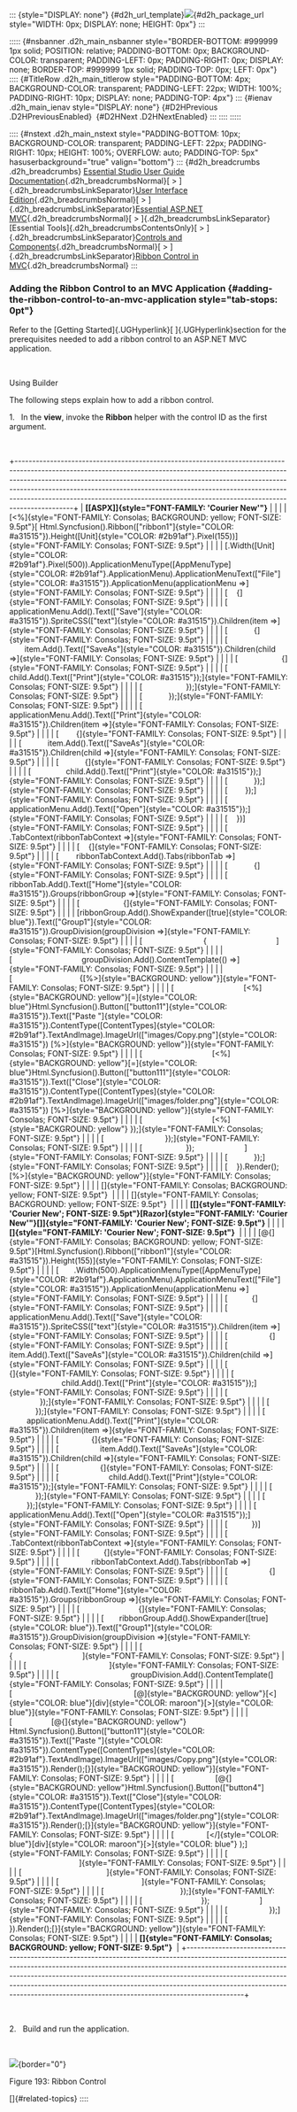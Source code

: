 ::: {style="DISPLAY: none"}
[](ms-xhelp:///?Id=d2h_url_template){#d2h_url_template}![](!package_url!){#d2h_package_url style="WIDTH: 0px; DISPLAY: none; HEIGHT: 0px"}
:::

::::: {#nsbanner .d2h_main_nsbanner style="BORDER-BOTTOM: #999999 1px solid; POSITION: relative; PADDING-BOTTOM: 0px; BACKGROUND-COLOR: transparent; PADDING-LEFT: 0px; PADDING-RIGHT: 0px; DISPLAY: none; BORDER-TOP: #999999 1px solid; PADDING-TOP: 0px; LEFT: 0px"}
:::: {#TitleRow .d2h_main_titlerow style="PADDING-BOTTOM: 4px; BACKGROUND-COLOR: transparent; PADDING-LEFT: 22px; WIDTH: 100%; PADDING-RIGHT: 10px; DISPLAY: none; PADDING-TOP: 4px"}
::: {#ienav .d2h_main_ienav style="DISPLAY: none"}
[](ms-xhelp:///?Id=35f20229-aa4d-4851-8d88-aab19330b582){#D2HPrevious .D2HPreviousEnabled}  [](ms-xhelp:///?Id=dac03e41-972f-4be8-a59f-586d61264267){#D2HNext .D2HNextEnabled}
:::
::::
:::::

:::: {#nstext .d2h_main_nstext style="PADDING-BOTTOM: 10px; BACKGROUND-COLOR: transparent; PADDING-LEFT: 22px; PADDING-RIGHT: 10px; HEIGHT: 100%; OVERFLOW: auto; PADDING-TOP: 5px" hasuserbackground="true" valign="bottom"}
::: {#d2h_breadcrumbs .d2h_breadcrumbs}
[Essential Studio User Guide Documentation](ms-xhelp:///?Id=12457748-09e3-4d74-a240-8e049cedf030){.d2h_breadcrumbsNormal}[ \> ]{.d2h_breadcrumbsLinkSeparator}[User Interface Edition](ms-xhelp:///?Id=c29296b7-531c-413b-a0ec-488ca1f7f669){.d2h_breadcrumbsNormal}[ \> ]{.d2h_breadcrumbsLinkSeparator}[Essential ASP.NET MVC](ms-xhelp:///?Id=4b14e7d1-65c4-4f67-b1aa-2c37709905a5){.d2h_breadcrumbsNormal}[ \> ]{.d2h_breadcrumbsLinkSeparator}[Essential Tools]{.d2h_breadcrumbsContentsOnly}[ \> ]{.d2h_breadcrumbsLinkSeparator}[Controls and Components](ms-xhelp:///?Id=f0af2fff-6f00-4ca4-85a6-54e41ac5dc96){.d2h_breadcrumbsNormal}[ \> ]{.d2h_breadcrumbsLinkSeparator}[Ribbon Control in MVC](ms-xhelp:///?Id=a056e689-4d68-43ff-8266-a7264ddd3bbf){.d2h_breadcrumbsNormal}
:::

### Adding the Ribbon Control to an MVC Application {#adding-the-ribbon-control-to-an-mvc-application style="tab-stops: 0pt"}

Refer to the [Getting Started]{.UGHyperlink}[ ]{.UGHyperlink}section for the prerequisites needed to add a ribbon control to an ASP.NET MVC application.

 

Using Builder

The following steps explain how to add a ribbon control.

1.   In the **view**, invoke the **Ribbon** helper with the control ID as the first argument.

 

+----------------------------------------------------------------------------------------------------------------------------------------------------------------------------------------------------------------------------------------------------------------------------------------------------------------------------------------------------------------------------------------------------------------------+
| **[\[ASPX\]]{style="FONT-FAMILY: 'Courier New'"}**                                                                                                                                                                                                                                                                                                                                                                   |
|                                                                                                                                                                                                                                                                                                                                                                                                                      |
| [\<%]{style="FONT-FAMILY: Consolas; BACKGROUND: yellow; FONT-SIZE: 9.5pt"}[ Html.Syncfusion().Ribbon([\"ribbon1\"]{style="COLOR: #a31515"}).Height([Unit]{style="COLOR: #2b91af"}.Pixel(155))]{style="FONT-FAMILY: Consolas; FONT-SIZE: 9.5pt"}                                                                                                                                                                      |
|                                                                                                                                                                                                                                                                                                                                                                                                                      |
| [.Width([Unit]{style="COLOR: #2b91af"}.Pixel(500)).ApplicationMenuType([AppMenuType]{style="COLOR: #2b91af"}.ApplicationMenu).ApplicationMenuText([\"File\"]{style="COLOR: #a31515"}).ApplicationMenu(applicationMenu =\>]{style="FONT-FAMILY: Consolas; FONT-SIZE: 9.5pt"}                                                                                                                                          |
|                                                                                                                                                                                                                                                                                                                                                                                                                      |
| [    {]{style="FONT-FAMILY: Consolas; FONT-SIZE: 9.5pt"}                                                                                                                                                                                                                                                                                                                                                             |
|                                                                                                                                                                                                                                                                                                                                                                                                                      |
| [        applicationMenu.Add().Text([\"Save\"]{style="COLOR: #a31515"}).SpriteCSS([\"text\"]{style="COLOR: #a31515"}).Children(item =\>]{style="FONT-FAMILY: Consolas; FONT-SIZE: 9.5pt"}                                                                                                                                                                                                                            |
|                                                                                                                                                                                                                                                                                                                                                                                                                      |
| [            {]{style="FONT-FAMILY: Consolas; FONT-SIZE: 9.5pt"}                                                                                                                                                                                                                                                                                                                                                     |
|                                                                                                                                                                                                                                                                                                                                                                                                                      |
| [                item.Add().Text([\"SaveAs\"]{style="COLOR: #a31515"}).Children(child =\>]{style="FONT-FAMILY: Consolas; FONT-SIZE: 9.5pt"}                                                                                                                                                                                                                                                                          |
|                                                                                                                                                                                                                                                                                                                                                                                                                      |
| [                    {]{style="FONT-FAMILY: Consolas; FONT-SIZE: 9.5pt"}                                                                                                                                                                                                                                                                                                                                             |
|                                                                                                                                                                                                                                                                                                                                                                                                                      |
| [                        child.Add().Text([\"Print\"]{style="COLOR: #a31515"});]{style="FONT-FAMILY: Consolas; FONT-SIZE: 9.5pt"}                                                                                                                                                                                                                                                                                    |
|                                                                                                                                                                                                                                                                                                                                                                                                                      |
| [                    });]{style="FONT-FAMILY: Consolas; FONT-SIZE: 9.5pt"}                                                                                                                                                                                                                                                                                                                                           |
|                                                                                                                                                                                                                                                                                                                                                                                                                      |
| [            });]{style="FONT-FAMILY: Consolas; FONT-SIZE: 9.5pt"}                                                                                                                                                                                                                                                                                                                                                   |
|                                                                                                                                                                                                                                                                                                                                                                                                                      |
| [        applicationMenu.Add().Text([\"Print\"]{style="COLOR: #a31515"}).Children(item =\>]{style="FONT-FAMILY: Consolas; FONT-SIZE: 9.5pt"}                                                                                                                                                                                                                                                                         |
|                                                                                                                                                                                                                                                                                                                                                                                                                      |
| [        {]{style="FONT-FAMILY: Consolas; FONT-SIZE: 9.5pt"}                                                                                                                                                                                                                                                                                                                                                         |
|                                                                                                                                                                                                                                                                                                                                                                                                                      |
| [            item.Add().Text([\"SaveAs\"]{style="COLOR: #a31515"}).Children(child =\>]{style="FONT-FAMILY: Consolas; FONT-SIZE: 9.5pt"}                                                                                                                                                                                                                                                                              |
|                                                                                                                                                                                                                                                                                                                                                                                                                      |
| [            {]{style="FONT-FAMILY: Consolas; FONT-SIZE: 9.5pt"}                                                                                                                                                                                                                                                                                                                                                     |
|                                                                                                                                                                                                                                                                                                                                                                                                                      |
| [                child.Add().Text([\"Print\"]{style="COLOR: #a31515"});]{style="FONT-FAMILY: Consolas; FONT-SIZE: 9.5pt"}                                                                                                                                                                                                                                                                                            |
|                                                                                                                                                                                                                                                                                                                                                                                                                      |
| [            });]{style="FONT-FAMILY: Consolas; FONT-SIZE: 9.5pt"}                                                                                                                                                                                                                                                                                                                                                   |
|                                                                                                                                                                                                                                                                                                                                                                                                                      |
| [        });]{style="FONT-FAMILY: Consolas; FONT-SIZE: 9.5pt"}                                                                                                                                                                                                                                                                                                                                                       |
|                                                                                                                                                                                                                                                                                                                                                                                                                      |
| [        applicationMenu.Add().Text([\"Open\"]{style="COLOR: #a31515"});]{style="FONT-FAMILY: Consolas; FONT-SIZE: 9.5pt"}                                                                                                                                                                                                                                                                                           |
|                                                                                                                                                                                                                                                                                                                                                                                                                      |
| [    })]{style="FONT-FAMILY: Consolas; FONT-SIZE: 9.5pt"}                                                                                                                                                                                                                                                                                                                                                            |
|                                                                                                                                                                                                                                                                                                                                                                                                                      |
| [   .TabContext(ribbonTabContext =\>]{style="FONT-FAMILY: Consolas; FONT-SIZE: 9.5pt"}                                                                                                                                                                                                                                                                                                                               |
|                                                                                                                                                                                                                                                                                                                                                                                                                      |
| [    {]{style="FONT-FAMILY: Consolas; FONT-SIZE: 9.5pt"}                                                                                                                                                                                                                                                                                                                                                             |
|                                                                                                                                                                                                                                                                                                                                                                                                                      |
| [        ribbonTabContext.Add().Tabs(ribbonTab =\>]{style="FONT-FAMILY: Consolas; FONT-SIZE: 9.5pt"}                                                                                                                                                                                                                                                                                                                 |
|                                                                                                                                                                                                                                                                                                                                                                                                                      |
| [            {]{style="FONT-FAMILY: Consolas; FONT-SIZE: 9.5pt"}                                                                                                                                                                                                                                                                                                                                                     |
|                                                                                                                                                                                                                                                                                                                                                                                                                      |
| [                ribbonTab.Add().Text([\"Home\"]{style="COLOR: #a31515"}).Groups(ribbonGroup =\>]{style="FONT-FAMILY: Consolas; FONT-SIZE: 9.5pt"}                                                                                                                                                                                                                                                                   |
|                                                                                                                                                                                                                                                                                                                                                                                                                      |
| [                    {]{style="FONT-FAMILY: Consolas; FONT-SIZE: 9.5pt"}                                                                                                                                                                                                                                                                                                                                             |
|                                                                                                                                                                                                                                                                                                                                                                                                                      |
| [ribbonGroup.Add().ShowExpander([true]{style="COLOR: blue"}).Text([\"Group1\"]{style="COLOR: #a31515"}).GroupDivision(groupDivision =\>]{style="FONT-FAMILY: Consolas; FONT-SIZE: 9.5pt"}                                                                                                                                                                                                                            |
|                                                                                                                                                                                                                                                                                                                                                                                                                      |
| [                            {                                ]{style="FONT-FAMILY: Consolas; FONT-SIZE: 9.5pt"}                                                                                                                                                                                                                                                                                                     |
|                                                                                                                                                                                                                                                                                                                                                                                                                      |
| [                                groupDivision.Add().ContentTemplate(() =\>]{style="FONT-FAMILY: Consolas; FONT-SIZE: 9.5pt"}                                                                                                                                                                                                                                                                                        |
|                                                                                                                                                                                                                                                                                                                                                                                                                      |
| [                               {[%\>]{style="BACKGROUND: yellow"}]{style="FONT-FAMILY: Consolas; FONT-SIZE: 9.5pt"}                                                                                                                                                                                                                                                                                                 |
|                                                                                                                                                                                                                                                                                                                                                                                                                      |
| [                                [\<%]{style="BACKGROUND: yellow"}[=]{style="COLOR: blue"}Html.Syncfusion().Button([\"button11\"]{style="COLOR: #a31515"}).Text([\"Paste \"]{style="COLOR: #a31515"}).ContentType([ContentTypes]{style="COLOR: #2b91af"}.TextAndImage).ImageUrl([\"images/Copy.png\"]{style="COLOR: #a31515"}) [%\>]{style="BACKGROUND: yellow"}]{style="FONT-FAMILY: Consolas; FONT-SIZE: 9.5pt"}   |
|                                                                                                                                                                                                                                                                                                                                                                                                                      |
| [                                [\<%]{style="BACKGROUND: yellow"}[=]{style="COLOR: blue"}Html.Syncfusion().Button([\"button111\"]{style="COLOR: #a31515"}).Text([\"Close\"]{style="COLOR: #a31515"}).ContentType([ContentTypes]{style="COLOR: #2b91af"}.TextAndImage).ImageUrl([\"images/folder.png\"]{style="COLOR: #a31515"}) [%\>]{style="BACKGROUND: yellow"}]{style="FONT-FAMILY: Consolas; FONT-SIZE: 9.5pt"} |
|                                                                                                                                                                                                                                                                                                                                                                                                                      |
| [                                [\<%]{style="BACKGROUND: yellow"} });]{style="FONT-FAMILY: Consolas; FONT-SIZE: 9.5pt"}                                                                                                                                                                                                                                                                                             |
|                                                                                                                                                                                                                                                                                                                                                                                                                      |
| [                            });]{style="FONT-FAMILY: Consolas; FONT-SIZE: 9.5pt"}                                                                                                                                                                                                                                                                                                                                   |
|                                                                                                                                                                                                                                                                                                                                                                                                                      |
| [                    });                       ]{style="FONT-FAMILY: Consolas; FONT-SIZE: 9.5pt"}                                                                                                                                                                                                                                                                                                                    |
|                                                                                                                                                                                                                                                                                                                                                                                                                      |
| [            });]{style="FONT-FAMILY: Consolas; FONT-SIZE: 9.5pt"}                                                                                                                                                                                                                                                                                                                                                   |
|                                                                                                                                                                                                                                                                                                                                                                                                                      |
| [    }).Render();[%\>]{style="BACKGROUND: yellow"}]{style="FONT-FAMILY: Consolas; FONT-SIZE: 9.5pt"}                                                                                                                                                                                                                                                                                                                 |
|                                                                                                                                                                                                                                                                                                                                                                                                                      |
| []{style="FONT-FAMILY: Consolas; BACKGROUND: yellow; FONT-SIZE: 9.5pt"}                                                                                                                                                                                                                                                                                                                                              |
|                                                                                                                                                                                                                                                                                                                                                                                                                      |
| []{style="FONT-FAMILY: Consolas; BACKGROUND: yellow; FONT-SIZE: 9.5pt"}                                                                                                                                                                                                                                                                                                                                              |
|                                                                                                                                                                                                                                                                                                                                                                                                                      |
| **[\[]{style="FONT-FAMILY: 'Courier New'; FONT-SIZE: 9.5pt"}[Razor]{style="FONT-FAMILY: 'Courier New'"}[\]]{style="FONT-FAMILY: 'Courier New'; FONT-SIZE: 9.5pt"}**                                                                                                                                                                                                                                                  |
|                                                                                                                                                                                                                                                                                                                                                                                                                      |
| **[]{style="FONT-FAMILY: 'Courier New'; FONT-SIZE: 9.5pt"}**                                                                                                                                                                                                                                                                                                                                                         |
|                                                                                                                                                                                                                                                                                                                                                                                                                      |
| [\@{]{style="FONT-FAMILY: Consolas; BACKGROUND: yellow; FONT-SIZE: 9.5pt"}[Html.Syncfusion().Ribbon([\"ribbon1\"]{style="COLOR: #a31515"}).Height(155)]{style="FONT-FAMILY: Consolas; FONT-SIZE: 9.5pt"}                                                                                                                                                                                                             |
|                                                                                                                                                                                                                                                                                                                                                                                                                      |
| [       .Width(500).ApplicationMenuType([AppMenuType]{style="COLOR: #2b91af"}.ApplicationMenu).ApplicationMenuText([\"File\"]{style="COLOR: #a31515"}).ApplicationMenu(applicationMenu =\>]{style="FONT-FAMILY: Consolas; FONT-SIZE: 9.5pt"}                                                                                                                                                                         |
|                                                                                                                                                                                                                                                                                                                                                                                                                      |
| [           {]{style="FONT-FAMILY: Consolas; FONT-SIZE: 9.5pt"}                                                                                                                                                                                                                                                                                                                                                      |
|                                                                                                                                                                                                                                                                                                                                                                                                                      |
| [               applicationMenu.Add().Text([\"Save\"]{style="COLOR: #a31515"}).SpriteCSS([\"text\"]{style="COLOR: #a31515"}).Children(item =\>]{style="FONT-FAMILY: Consolas; FONT-SIZE: 9.5pt"}                                                                                                                                                                                                                     |
|                                                                                                                                                                                                                                                                                                                                                                                                                      |
| [                   {]{style="FONT-FAMILY: Consolas; FONT-SIZE: 9.5pt"}                                                                                                                                                                                                                                                                                                                                              |
|                                                                                                                                                                                                                                                                                                                                                                                                                      |
| [                       item.Add().Text([\"SaveAs\"]{style="COLOR: #a31515"}).Children(child =\>]{style="FONT-FAMILY: Consolas; FONT-SIZE: 9.5pt"}                                                                                                                                                                                                                                                                   |
|                                                                                                                                                                                                                                                                                                                                                                                                                      |
| [                           {]{style="FONT-FAMILY: Consolas; FONT-SIZE: 9.5pt"}                                                                                                                                                                                                                                                                                                                                      |
|                                                                                                                                                                                                                                                                                                                                                                                                                      |
| [                               child.Add().Text([\"Print\"]{style="COLOR: #a31515"});]{style="FONT-FAMILY: Consolas; FONT-SIZE: 9.5pt"}                                                                                                                                                                                                                                                                             |
|                                                                                                                                                                                                                                                                                                                                                                                                                      |
| [                           });]{style="FONT-FAMILY: Consolas; FONT-SIZE: 9.5pt"}                                                                                                                                                                                                                                                                                                                                    |
|                                                                                                                                                                                                                                                                                                                                                                                                                      |
| [                   });]{style="FONT-FAMILY: Consolas; FONT-SIZE: 9.5pt"}                                                                                                                                                                                                                                                                                                                                            |
|                                                                                                                                                                                                                                                                                                                                                                                                                      |
| [               applicationMenu.Add().Text([\"Print\"]{style="COLOR: #a31515"}).Children(item =\>]{style="FONT-FAMILY: Consolas; FONT-SIZE: 9.5pt"}                                                                                                                                                                                                                                                                  |
|                                                                                                                                                                                                                                                                                                                                                                                                                      |
| [               {]{style="FONT-FAMILY: Consolas; FONT-SIZE: 9.5pt"}                                                                                                                                                                                                                                                                                                                                                  |
|                                                                                                                                                                                                                                                                                                                                                                                                                      |
| [                   item.Add().Text([\"SaveAs\"]{style="COLOR: #a31515"}).Children(child =\>]{style="FONT-FAMILY: Consolas; FONT-SIZE: 9.5pt"}                                                                                                                                                                                                                                                                       |
|                                                                                                                                                                                                                                                                                                                                                                                                                      |
| [                   {]{style="FONT-FAMILY: Consolas; FONT-SIZE: 9.5pt"}                                                                                                                                                                                                                                                                                                                                              |
|                                                                                                                                                                                                                                                                                                                                                                                                                      |
| [                       child.Add().Text([\"Print\"]{style="COLOR: #a31515"});]{style="FONT-FAMILY: Consolas; FONT-SIZE: 9.5pt"}                                                                                                                                                                                                                                                                                     |
|                                                                                                                                                                                                                                                                                                                                                                                                                      |
| [                   });]{style="FONT-FAMILY: Consolas; FONT-SIZE: 9.5pt"}                                                                                                                                                                                                                                                                                                                                            |
|                                                                                                                                                                                                                                                                                                                                                                                                                      |
| [               });]{style="FONT-FAMILY: Consolas; FONT-SIZE: 9.5pt"}                                                                                                                                                                                                                                                                                                                                                |
|                                                                                                                                                                                                                                                                                                                                                                                                                      |
| [               applicationMenu.Add().Text([\"Open\"]{style="COLOR: #a31515"});]{style="FONT-FAMILY: Consolas; FONT-SIZE: 9.5pt"}                                                                                                                                                                                                                                                                                    |
|                                                                                                                                                                                                                                                                                                                                                                                                                      |
| [           })]{style="FONT-FAMILY: Consolas; FONT-SIZE: 9.5pt"}                                                                                                                                                                                                                                                                                                                                                     |
|                                                                                                                                                                                                                                                                                                                                                                                                                      |
| [          .TabContext(ribbonTabContext =\>]{style="FONT-FAMILY: Consolas; FONT-SIZE: 9.5pt"}                                                                                                                                                                                                                                                                                                                        |
|                                                                                                                                                                                                                                                                                                                                                                                                                      |
| [           {]{style="FONT-FAMILY: Consolas; FONT-SIZE: 9.5pt"}                                                                                                                                                                                                                                                                                                                                                      |
|                                                                                                                                                                                                                                                                                                                                                                                                                      |
| [               ribbonTabContext.Add().Tabs(ribbonTab =\>]{style="FONT-FAMILY: Consolas; FONT-SIZE: 9.5pt"}                                                                                                                                                                                                                                                                                                          |
|                                                                                                                                                                                                                                                                                                                                                                                                                      |
| [                   {]{style="FONT-FAMILY: Consolas; FONT-SIZE: 9.5pt"}                                                                                                                                                                                                                                                                                                                                              |
|                                                                                                                                                                                                                                                                                                                                                                                                                      |
| [                       ribbonTab.Add().Text([\"Home\"]{style="COLOR: #a31515"}).Groups(ribbonGroup =\>]{style="FONT-FAMILY: Consolas; FONT-SIZE: 9.5pt"}                                                                                                                                                                                                                                                            |
|                                                                                                                                                                                                                                                                                                                                                                                                                      |
| [                           {]{style="FONT-FAMILY: Consolas; FONT-SIZE: 9.5pt"}                                                                                                                                                                                                                                                                                                                                      |
|                                                                                                                                                                                                                                                                                                                                                                                                                      |
| [       ribbonGroup.Add().ShowExpander([true]{style="COLOR: blue"}).Text([\"Group1\"]{style="COLOR: #a31515"}).GroupDivision(groupDivision =\>]{style="FONT-FAMILY: Consolas; FONT-SIZE: 9.5pt"}                                                                                                                                                                                                                     |
|                                                                                                                                                                                                                                                                                                                                                                                                                      |
| [                                   {                                ]{style="FONT-FAMILY: Consolas; FONT-SIZE: 9.5pt"}                                                                                                                                                                                                                                                                                              |
|                                                                                                                                                                                                                                                                                                                                                                                                                      |
| [                                      ]{style="FONT-FAMILY: Consolas; FONT-SIZE: 9.5pt"}                                                                                                                                                                                                                                                                                                                            |
|                                                                                                                                                                                                                                                                                                                                                                                                                      |
| [                                 groupDivision.Add().ContentTemplate(]{style="FONT-FAMILY: Consolas; FONT-SIZE: 9.5pt"}                                                                                                                                                                                                                                                                                             |
|                                                                                                                                                                                                                                                                                                                                                                                                                      |
| [                                                        [@]{style="BACKGROUND: yellow"}[\<]{style="COLOR: blue"}[div]{style="COLOR: maroon"}[\>]{style="COLOR: blue"}]{style="FONT-FAMILY: Consolas; FONT-SIZE: 9.5pt"}                                                                                                                                                                                             |
|                                                                                                                                                                                                                                                                                                                                                                                                                      |
| [                  [\@{]{style="BACKGROUND: yellow"} Html.Syncfusion().Button([\"button11\"]{style="COLOR: #a31515"}).Text([\"Paste \"]{style="COLOR: #a31515"}).ContentType([ContentTypes]{style="COLOR: #2b91af"}.TextAndImage).ImageUrl([\"images/Copy.png\"]{style="COLOR: #a31515"}).Render();[}]{style="BACKGROUND: yellow"}]{style="FONT-FAMILY: Consolas; FONT-SIZE: 9.5pt"}                                 |
|                                                                                                                                                                                                                                                                                                                                                                                                                      |
| [                   [\@{]{style="BACKGROUND: yellow"}Html.Syncfusion().Button([\"button4\"]{style="COLOR: #a31515"}).Text([\"Close\"]{style="COLOR: #a31515"}).ContentType([ContentTypes]{style="COLOR: #2b91af"}.TextAndImage).ImageUrl([\"images/folder.png\"]{style="COLOR: #a31515"}).Render();[}]{style="BACKGROUND: yellow"}]{style="FONT-FAMILY: Consolas; FONT-SIZE: 9.5pt"}                                 |
|                                                                                                                                                                                                                                                                                                                                                                                                                      |
| [               [\</]{style="COLOR: blue"}[div]{style="COLOR: maroon"}[\>]{style="COLOR: blue"} );]{style="FONT-FAMILY: Consolas; FONT-SIZE: 9.5pt"}                                                                                                                                                                                                                                                                 |
|                                                                                                                                                                                                                                                                                                                                                                                                                      |
| [                                       ]{style="FONT-FAMILY: Consolas; FONT-SIZE: 9.5pt"}                                                                                                                                                                                                                                                                                                                           |
|                                                                                                                                                                                                                                                                                                                                                                                                                      |
| [                                       ]{style="FONT-FAMILY: Consolas; FONT-SIZE: 9.5pt"}                                                                                                                                                                                                                                                                                                                           |
|                                                                                                                                                                                                                                                                                                                                                                                                                      |
| [                                      ]{style="FONT-FAMILY: Consolas; FONT-SIZE: 9.5pt"}                                                                                                                                                                                                                                                                                                                            |
|                                                                                                                                                                                                                                                                                                                                                                                                                      |
| [                                   });]{style="FONT-FAMILY: Consolas; FONT-SIZE: 9.5pt"}                                                                                                                                                                                                                                                                                                                            |
|                                                                                                                                                                                                                                                                                                                                                                                                                      |
| [                           });                       ]{style="FONT-FAMILY: Consolas; FONT-SIZE: 9.5pt"}                                                                                                                                                                                                                                                                                                             |
|                                                                                                                                                                                                                                                                                                                                                                                                                      |
| [                   });]{style="FONT-FAMILY: Consolas; FONT-SIZE: 9.5pt"}                                                                                                                                                                                                                                                                                                                                            |
|                                                                                                                                                                                                                                                                                                                                                                                                                      |
| [           }).Render();[}]{style="BACKGROUND: yellow"}]{style="FONT-FAMILY: Consolas; FONT-SIZE: 9.5pt"}                                                                                                                                                                                                                                                                                                            |
|                                                                                                                                                                                                                                                                                                                                                                                                                      |
| **[]{style="FONT-FAMILY: Consolas; BACKGROUND: yellow; FONT-SIZE: 9.5pt"}**                                                                                                                                                                                                                                                                                                                                          |
+----------------------------------------------------------------------------------------------------------------------------------------------------------------------------------------------------------------------------------------------------------------------------------------------------------------------------------------------------------------------------------------------------------------------+

 

2.   Build and run the application.

 

![](ImagesExt/image56_203.png){border="0"}

Figure 193: Ribbon Control

[]{#related-topics}
::::
